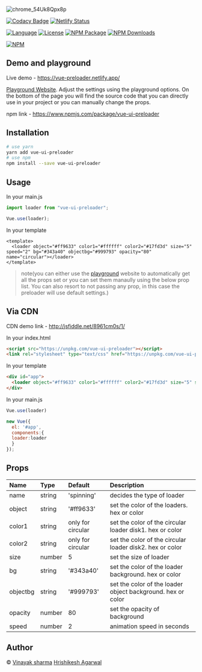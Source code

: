 ![chrome_54Uk8Qpx8p](https://user-images.githubusercontent.com/54861487/86740454-4a074e00-c054-11ea-8d35-ddcb438982e7.png)

[![Codacy Badge](https://api.codacy.com/project/badge/Grade/52e8f8d3a38e4c8ab3a2539ecfd88b5b)](https://app.codacy.com/gh/Bot-Academia/Vue-ui-preloader?utm_source=github.com&utm_medium=referral&utm_content=Bot-Academia/Vue-ui-preloader&utm_campaign=Badge_Grade_Dashboard)
[![Netlify Status](https://api.netlify.com/api/v1/badges/f88fe30e-103a-4157-8ead-30de668b037c/deploy-status)](https://app.netlify.com/sites/vue-preloader/deploys)

[![Language](https://img.shields.io/badge/language-vue-green.svg)](https://img.shields.io/badge/language-vue-green.svg)
[![License](https://img.shields.io/badge/license-MIT-000000.svg)](https://img.shields.io/badge/license-MIT-000000.svg)
[![NPM Package](https://img.shields.io/npm/v/vue-ui-preloader.svg)](https://www.npmjs.com/package/vue-ui-preloader) 
[![NPM Downloads](https://img.shields.io/npm/dm/vue-ui-preloader.svg)](https://www.npmjs.com/package/vue-ui-preloader)

[![NPM](https://nodei.co/npm/vue-ui-preloader.png?downloads=true&downloadRank=true&stars=true)](https://nodei.co/npm/vue-ui-preloader/)

## Demo and playground
Live demo - https://vue-preloader.netlify.app/

[Playground Website](https://vue-preloader.netlify.app/).
Adjust the settings using the playground options. On the bottom of the page you will find the source code that you can directly use in your project or you can manually change the props.

npm link - https://www.npmjs.com/package/vue-ui-preloader

## Installation

```bash
# use yarn
yarn add vue-ui-preloader
# use npm
npm install --save vue-ui-preloader
```

## Usage

In your main.js
```js
import loader from "vue-ui-preloader";

Vue.use(loader);
```

In your template
```vue
<template>
  <loader object="#ff9633" color1="#ffffff" color2="#17fd3d" size="5" speed="2" bg="#343a40" objectbg="#999793" opacity="80" name="circular"></loader>
</template>
```

>note(you can either use the [playground](https://vue-preloader.netlify.app/) website to automatically get all the props set or you can set them manaully using the below prop list. You can also resort to not passing any prop, in this case the preloader will use default settings.)

## Via CDN

CDN demo link - http://jsfiddle.net/8961cm0s/1/

In your index.html
```html
<script src="https://unpkg.com/vue-ui-preloader"></script>
<link rel="stylesheet" type="text/css" href="https://unpkg.com/vue-ui-preloader/dist/loader.css">
```

In your template
```html
<div id="app">
  <loader object="#ff9633" color1="#ffffff" color2="#17fd3d" size="5" speed="2" bg="#343a40" objectbg="#999793" opacity="80" name="circular"></loader>
</div>
```

In your main.js
```js
Vue.use(loader)

new Vue({
  el: '#app',
  components:{
  loader:loader
  }
});
```

## Props
| Name | Type | Default | Description |
|:-----|:-----|:--------|:------------|
| name | string | 'spinning' | decides the type of loader |
| object | string | '#ff9633' | set the color of the loaders. hex or color |
| color1 | string | only for circular | set the color of the circular loader disk1. hex or color |
| color2 | string | only for circular | set the color of the circular loader disk2. hex or color |
| size | number | 5 | set the size of loader |
| bg | string | '#343a40' | set the color of the loader background. hex or color |
| objectbg | string | '#999793' | set the color of the loader object background. hex or color |
| opacity | number | 80 | set the opacity of background |
| speed | number | 2 | animation speed in seconds |

## Author

&#169; [Vinayak sharma](https://github.com/vinayaksh42)
 [Hrishikesh Agarwal](https://github.com/codetheorem)

